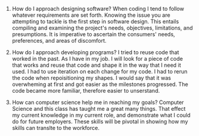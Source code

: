 1. How do I approach designing software?
   When coding I tend to follow whatever requirements are set forth. Knowing the issue
   you are attempting to tackle is the first step in software design. This entails compiling
   and examining the project's needs, objectives, limitations, and presumptions. It is
   imperative to ascertain the consumers' needs, preferences, and areas of discomfort.
   
2. How do I approach developing programs?
   I tried to reuse code that worked in the past. As I have in my job. I will look for a piece of code that works and reuse that code and
   shape it in the way that I need it used. I had to use iteration on each change for my code. I had to rerun the code when repoisitioning
   my shapes. I would say that it was overwheming at first and got easier as the milestones progressed. The code became more familiar,
   therefore easier to unserstand.

3. How can computer science help me in reaching my goals?
   Computer Science  and this class has taught me a great many things. That effect my current knowledge in my current role,
   and demonstrate what I could do for future employers. These skills will be pivotal in showing how my skills can translte to the
   workforce.
